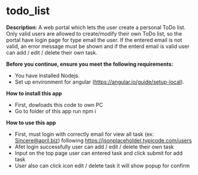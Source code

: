 # todo_list

**Description**: A web portal which lets the user create a personal ToDo list.
Only valid users are allowed to create/modify their own ToDo list, so the portal have login page for type email the user. 
If the entered email is not valid, an error message must be shown and if the enterd email is valid user can add / edit / delete their own task.

**Before you continue, ensure you meet the following requirements:**
* You have installed Nodejs.
* Set up environment for angular (https://angular.io/guide/setup-local).

**How to install this app**
* First, dowloads this code to own PC
* Go to folder of this app run npm i

**How to use this app**
* First, must login with correctly email for view all task (ex: Sincere@april.biz) following https://jsonplaceholder.typicode.com/users
* Afet login successfully user can add / edit / delete their own task
* Input on the top page user can entered task and click submit for add task
* User also can click icon edit / delete task it will show popup for confirm


